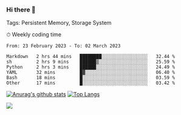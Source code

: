 ### Hi there 👋

Tags: Persistent Memory, Storage System

<!--

[![Anurag's github stats](https://github-readme-stats.vercel.app/api?username=wwyf)](https://github.com/anuraghazra/github-readme-stats)

[![Anurag's github stats](https://github-readme-stats.vercel.app/api?username=wwyf&count_private=true)](https://github.com/anuraghazra/github-readme-stats)


[![Top Langs](https://github-readme-stats.vercel.app/api/top-langs/?username=wwyf&count_private=true&&hide=jupyter%20notebook,html)](https://github.com/anuraghazra/github-readme-stats)



-->


⏱ Weekly coding time

<!--START_SECTION:waka-->

```text
From: 23 February 2023 - To: 02 March 2023

Markdown   2 hrs 44 mins   ████████░░░░░░░░░░░░░░░░░   32.44 %
sh         2 hrs 9 mins    ██████▒░░░░░░░░░░░░░░░░░░   25.59 %
Python     2 hrs 3 mins    ██████░░░░░░░░░░░░░░░░░░░   24.49 %
YAML       32 mins         █▓░░░░░░░░░░░░░░░░░░░░░░░   06.40 %
Bash       18 mins         █░░░░░░░░░░░░░░░░░░░░░░░░   03.59 %
Other      17 mins         █░░░░░░░░░░░░░░░░░░░░░░░░   03.42 %
```

<!--END_SECTION:waka-->



[![Anurag's github stats](https://github-readme-stats.vercel.app/api?username=wwyf&count_private=true&show_icons=true&hide_border=true)](https://github.com/anuraghazra/github-readme-stats) [![Top Langs](https://github-readme-stats.vercel.app/api/top-langs/?username=wwyf&count_private=true&hide=jupyter%20notebook,html,OpenEdge%20ABL&langs_count=10&layout=compact&hide_border=true)](https://github.com/anuraghazra/github-readme-stats)

<!--

[![willianrod's wakatime stats](https://github-readme-stats.vercel.app/api/wakatime?username=wwyf)](https://github.com/anuraghazra/github-readme-stats)


-->

![](https://hit.yhype.me/github/profile?user_id=23121291)
